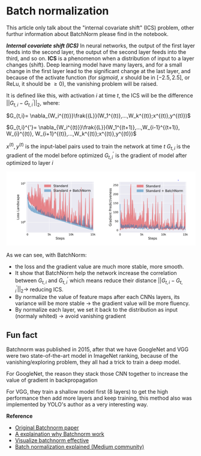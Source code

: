 # Batch normalization 

This article only talk about the "internal covariate shift" (ICS) problem, other furthur information about BatchNorm please find in the notebook.

***Internal covariate shift (ICS)*** 
In neural networks, the output of the first layer feeds into the second layer, the output of the second layer feeds into the third, and so on. **ICS** is a phenomenon when a distribution of input to a layer changes (shift). Deep learning model have many layers, and for a small change in the first layer lead to the significant change at the last layer, and because of the activate function (for $sigmoid$, $x$ should be in $[-2.5,2.5]$, or ReLu, it should be $\ge 0$), the vanishing problem will be raised. 

It is defined like this, with activation $i$ at time $t$, the ICS will be the difference $||G_{t,i}-G_{t,i}^{'}||_2$, where:

$G_{t,i}= \nabla_{W_i^{(t)}}\frak{{L}}(W_1^{(t)},...,W_k^{(t)};x^{(t)},y^{(t)})$

$G_{t,i}^{'}= \nabla_{W_i^{(t)}}\frak{{L}}(W_1^{(t+1)},...,W_{i-1}^{(t+1)}, W_{i}^{(t)}, W_{i+1}^{(t)},...,W_k^{(t)};x^{(t)},y^{(t)})$

$x^{(t)},y^{(t)}$ is the input-label pairs used to train the network at time $t$
$G_{t,i}$ is the gradient of the model before optimized
$G_{t,i}^{'}$ is the gradient of model after optimized to layer $i$

![image](.\\image\\BatchNorm1.png)

As we can see, with BatchNorm:
* the loss and the gradient value are much more stable, more smooth.  
* It show that BatchNorm help the network increase the correlation between $G_{t,i}$ and $G_{t,i}^{'}$ which means reduce their distance $||G_{t,i}-G_{t,i}^{'}||_2 \rightarrow$ reducing ICS.
* By normalize the value of feature maps after each CNNs layers, its variance will be more stable $\rightarrow$ the gradient value will be more fluency.
* By normalize each layer, we set it back to the distribution as input (normaly whited) $\rightarrow$ avoid vanishing gradient


## Fun fact

Batchnorm was published in 2015, after that we have GoogleNet and VGG were two state-of-the-art model in ImageNet ranking, because of the vanishing/exploring problem, they all had a trick to train a deep model.

For GoogleNet, the reason they stack those CNN together to increase the value of gradient in backpropagation

For VGG, they train a shallow model first (8 layers) to get the high performance then add more layers and keep training, this method also was implemented by YOLO's author as a very interesting way.    

**Reference**
* [Original Batchnorm paper](https://arxiv.org/abs/1502.03167)
* [A explaination why Batchnorm work](https://arxiv.org/abs/1805.11604)
* [Visualize batchnorm effective](https://rohanvarma.me/Batch-Norm/)
* [Batch normalization explained (Medium community)](https://towardsdatascience.com/batch-normalization-the-greatest-breakthrough-in-deep-learning-77e64909d81d)